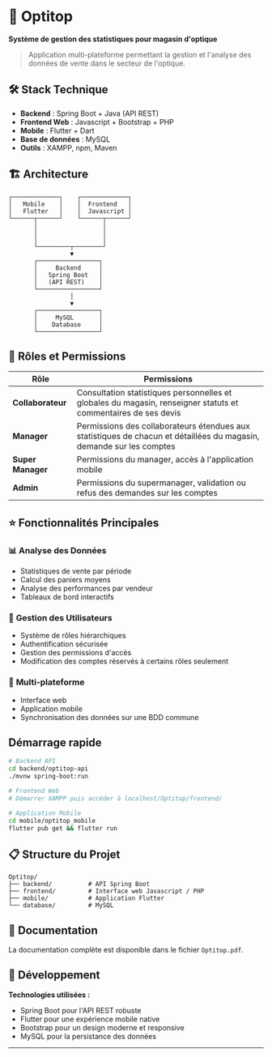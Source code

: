 # 🏥 Optitop

**Système de gestion des statistiques pour magasin d'optique**

> Application multi-plateforme permettant la gestion et l'analyse des données de vente dans le secteur de l'optique.

## 🛠️ Stack Technique

- **Backend** : Spring Boot + Java (API REST)
- **Frontend Web** : Javascript + Bootstrap + PHP  
- **Mobile** : Flutter + Dart
- **Base de données** : MySQL
- **Outils** : XAMPP, npm, Maven

## 🏗️ Architecture

```
┌─────────────┐    ┌─────────────┐
│   Mobile    │    │  Frontend   │
│   Flutter   │    │  Javascript │
└──────┬──────┘    └──────┬──────┘
       │                  │
       │                  │ 
       │                  │
       └─────────┬────────┘
                 ▼
       ┌─────────────────┐
       │     Backend     │
       │   Spring Boot   │
       │   (API REST)    │
       └─────────────────┘
                 │
                 ▼
       ┌─────────────────┐
       │     MySQL       │
       │    Database     │
       └─────────────────┘
```
## 👥 Rôles et Permissions

| Rôle | Permissions |
|------|-------------|
| **Collaborateur** | Consultation statistiques personnelles et globales du magasin, renseigner statuts et commentaires de ses devis |
| **Manager** | Permissions des collaborateurs étendues aux statistiques de chacun et détaillées du magasin, demande sur les comptes |
| **Super Manager** | Permissions du manager, accès à l'application mobile |
| **Admin** | Permissions du supermanager, validation ou refus des demandes sur les comptes |

## ⭐ Fonctionnalités Principales

### 📊 **Analyse des Données**
- Statistiques de vente par période
- Calcul des paniers moyens
- Analyse des performances par vendeur
- Tableaux de bord interactifs

### 👥 **Gestion des Utilisateurs**  
- Système de rôles hiérarchiques
- Authentification sécurisée
- Gestion des permissions d'accès
- Modification des comptes réservés à certains rôles seulement

### 📱 **Multi-plateforme**
- Interface web
- Application mobile
- Synchronisation des données sur une BDD commune

## Démarrage rapide
```bash
# Backend API
cd backend/optitop-api
./mvnw spring-boot:run

# Frontend Web
# Démarrer XAMPP puis accéder à localhost/Optitop/frontend/

# Application Mobile
cd mobile/optitop_mobile
flutter pub get && flutter run
```

## 📋 Structure du Projet

```
Optitop/
├── backend/          # API Spring Boot
├── frontend/         # Interface web Javascript / PHP
├── mobile/           # Application Flutter
└── database/         # MySQL
```

## 📄 Documentation

La documentation complète est disponible dans le fichier `Optitop.pdf`.

## 🔧 Développement

**Technologies utilisées :**
- Spring Boot pour l'API REST robuste
- Flutter pour une expérience mobile native
- Bootstrap pour un design moderne et responsive
- MySQL pour la persistance des données

---
